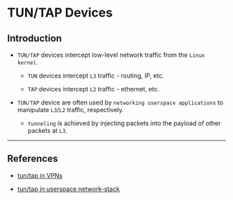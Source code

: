 # TUN/TAP Devices

## Introduction

* `TUN/TAP` devices intercept low-level network traffic from the `Linux kernel`.

    * `TUN` devices intercept `L3` traffic - routing, IP, etc.

    * `TAP` devices intercept `L2` traffic - ethernet, etc.

* `TUN/TAP` device are often used by `networking userspace applications` to manipulate `L3`/`L2` traffic, respectively.

    * `tunneling` is achieved by injecting packets into the payload of other packets at `L3`.

---

## References

* [tun/tap in VPNs](https://www.saminiir.com/openvpn-puts-packets-inside-your-packets)

* [tun/tap in userspace network-stack](https://www.saminiir.com/lets-code-tcp-ip-stack-1-ethernet-arp/)